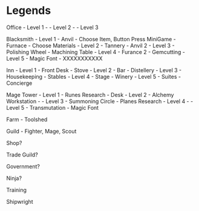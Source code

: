 # Legends

Office
    - Level 1
        - 
    - Level 2
        -
    - Level 3
    

Blacksmith
    - Level 1
        - Anvil     - Choose Item, Button Press MiniGame
        - Furnace   - Choose Materials
    - Level 2
        - Tannery
        - Anvil 2
    - Level 3
        - Polishing Wheel
        - Machining Table
    - Level 4
        - Furance 2
        - Gemcutting
    - Level 5
        - Magic Font
        - XXXXXXXXXXX

Inn
    - Level 1
        - Front Desk
        - Stove
    - Level 2
        - Bar
        - Distellery
    - Level 3
        - Housekeeping
        - Stables
    - Level 4
        - Stage
        - Winery
    - Level 5
        - Suites
        - Concierge

Mage Tower
    - Level 1
        - Runes Research
        - Desk
    - Level 2
        - Alchemy Workstation
        - 
    - Level 3
        - Summoning Circle
        - Planes Research
    - Level 4
        - 
    - Level 5
        - Transmutation
        - Magic Font

Farm
    - Toolshed

Guild
    - Fighter, Mage, Scout

Shop?

Trade Guild?

Government?

Ninja?

Training

Shipwright



